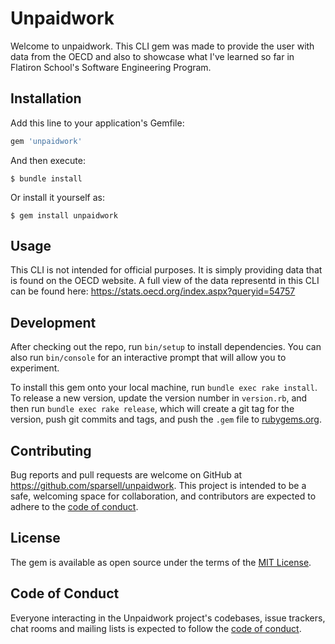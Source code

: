 # Unpaidwork

Welcome to unpaidwork. This CLI gem was made to provide the user with data from the OECD and also to showcase what I've learned so far in Flatiron School's Software Engineering Program.

## Installation

Add this line to your application's Gemfile:

```ruby
gem 'unpaidwork'
```

And then execute:

    $ bundle install

Or install it yourself as:

    $ gem install unpaidwork

## Usage

This CLI is not intended for official purposes. It is simply providing data that is found on the OECD website. A full view of the data representd in this CLI can be found here: https://stats.oecd.org/index.aspx?queryid=54757

## Development

After checking out the repo, run `bin/setup` to install dependencies. You can also run `bin/console` for an interactive prompt that will allow you to experiment.

To install this gem onto your local machine, run `bundle exec rake install`. To release a new version, update the version number in `version.rb`, and then run `bundle exec rake release`, which will create a git tag for the version, push git commits and tags, and push the `.gem` file to [rubygems.org](https://rubygems.org).

## Contributing

Bug reports and pull requests are welcome on GitHub at https://github.com/sparsell/unpaidwork. This project is intended to be a safe, welcoming space for collaboration, and contributors are expected to adhere to the [code of conduct](https://github.com/sparsell/unpaidwork/blob/master/CODE_OF_CONDUCT.md).


## License

The gem is available as open source under the terms of the [MIT License](https://opensource.org/licenses/MIT).

## Code of Conduct

Everyone interacting in the Unpaidwork project's codebases, issue trackers, chat rooms and mailing lists is expected to follow the [code of conduct](https://github.com/sparsell/unpaidwork/blob/master/CODE_OF_CONDUCT.md).
